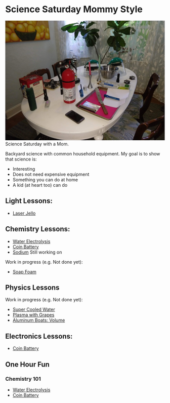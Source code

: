 # Science Saturday Mommy Style
![](./images/sciencesat.jpg )
Science Saturday with a Mom.

Backyard science with common household equipment.
My goal is to show that science is:
* Interesting
* Does not need expensive equipment
* Something you can do at home
* A kid (at heart too) can do

## Light Lessons:
* [Laser Jello](LaserJello.md)


## Chemistry Lessons:
* [Water Electrolysis](WaterElectrolysis.md)
* [Coin Battery](CoinBattery.md)
* [Sodium](Sodium.md)  Still working on

Work in progress (e.g. Not done yet):
   * [Soap Foam](SoapFoam.md)

## Physics Lessons
Work in progress (e.g. Not done yet):
   * [Super Cooled Water](CoolWater.md)
   * [Plasma with Grapes](PlasmaGrapes.md)
   * [Aluminum Boats: Volume](AlBoats.md)

## Electronics Lessons:
* [Coin Battery](CoinBattery.md)


## One Hour Fun
### Chemistry 101
* [Water Electrolysis](WaterElectrolysis.md)
* [Coin Battery](CoinBattery.md)
